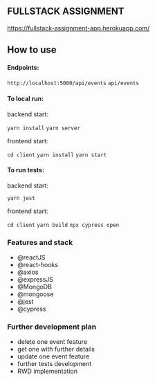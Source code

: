 ## FULLSTACK ASSIGNMENT

https://fullstack-assignment-app.herokuapp.com/

## How to use

#### Endpoints:

`http://localhost:5000/api/events`
`api/events`

#### To local run:

backend start:

`yarn install`
`yarn server`

frontend start:

`cd client`
`yarn install`
`yarn start`

#### To run tests:

backend start:

`yarn jest`

frontend start:

`cd client`
`yarn build`
`npx cypress open`

### Features and stack

- @reactJS
- @react-hooks
- @axios
- @expressJS
- @MongoDB
- @mongoose
- @jest
- @cypress

### Further development plan

- delete one event feature 
- get one with further details
- update one event feature
- further tests development
- RWD implementation
